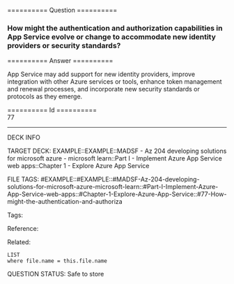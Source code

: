 ========== Question ==========  

### How might the authentication and authorization capabilities in App Service evolve or change to accommodate new identity providers or security standards?  

========== Answer ==========  

App Service may add support for new identity providers, improve integration with
other Azure services or tools, enhance token management and renewal processes,
and incorporate new security standards or protocols as they emerge.

========== Id ==========  
77

---

DECK INFO

TARGET DECK: EXAMPLE::EXAMPLE::MADSF - Az 204 developing solutions for microsoft azure - microsoft learn::Part I - Implement Azure App Service web apps::Chapter 1 - Explore Azure App Service

FILE TAGS: #EXAMPLE::#EXAMPLE::#MADSF-Az-204-developing-solutions-for-microsoft-azure-microsoft-learn::#Part-I-Implement-Azure-App-Service-web-apps::#Chapter-1-Explore-Azure-App-Service::#77-How-might-the-authentication-and-authoriza

Tags:

Reference:

Related:

```dataview
LIST
where file.name = this.file.name
```
QUESTION STATUS: Safe to store

